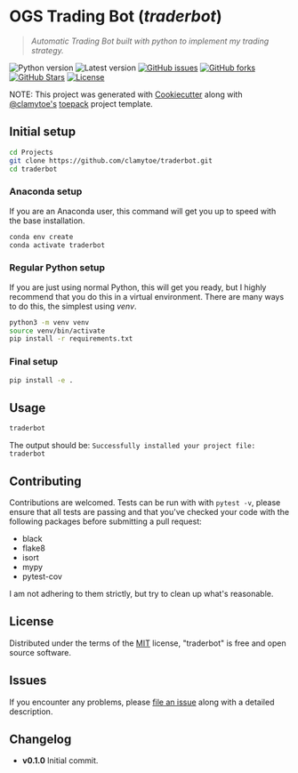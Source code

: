 # OGS Trading Bot (*traderbot*)

> *Automatic Trading Bot built  with python to implement my trading strategy.*

![Python version][python-version]
![Latest version][latest-version]
[![GitHub issues][issues-image]][issues-url]
[![GitHub forks][fork-image]][fork-url]
[![GitHub Stars][stars-image]][stars-url]
[![License][license-image]][license-url]

NOTE: This project was generated with [Cookiecutter](https://github.com/audreyr/cookiecutter) along with [@clamytoe's](https://github.com/clamytoe) [toepack](https://github.com/clamytoe/toepack) project template.

## Initial setup

```zsh
cd Projects
git clone https://github.com/clamytoe/traderbot.git
cd traderbot
```

### Anaconda setup

If you are an Anaconda user, this command will get you up to speed with the base installation.

```zsh
conda env create
conda activate traderbot
```

### Regular Python setup

If you are just using normal Python, this will get you ready, but I highly recommend that you do this in a virtual environment.
There are many ways to do this, the simplest using *venv*.

```zsh
python3 -m venv venv
source venv/bin/activate
pip install -r requirements.txt
```

### Final setup

```zsh
pip install -e .
```

## Usage

```zsh
traderbot
```

The output should be: `Successfully installed your project file: traderbot`

## Contributing

Contributions are welcomed.
Tests can be run with with `pytest -v`, please ensure that all tests are passing and that you've checked your code with the following packages before submitting a pull request:

* black
* flake8
* isort
* mypy
* pytest-cov

I am not adhering to them strictly, but try to clean up what's reasonable.

## License

Distributed under the terms of the [MIT](https://opensource.org/licenses/MIT) license, "traderbot" is free and open source software.

## Issues

If you encounter any problems, please [file an issue](https://github.com/clamytoe/toepack/issues) along with a detailed description.

## Changelog

* **v0.1.0** Initial commit.

[python-version]:https://img.shields.io/badge/python-3.13.3-brightgreen.svg
[latest-version]:https://img.shields.io/badge/version-0.1.0-blue.svg
[issues-image]:https://img.shields.io/github/issues/clamytoe/traderbot.svg
[issues-url]:https://github.com/clamytoe/traderbot/issues
[fork-image]:https://img.shields.io/github/forks/clamytoe/traderbot.svg
[fork-url]:https://github.com/clamytoe/traderbot/network
[stars-image]:https://img.shields.io/github/stars/clamytoe/traderbot.svg
[stars-url]:https://github.com/clamytoe/traderbot/stargazers
[license-image]:https://img.shields.io/github/license/clamytoe/traderbot.svg
[license-url]:https://github.com/clamytoe/traderbot/blob/main/LICENSE
